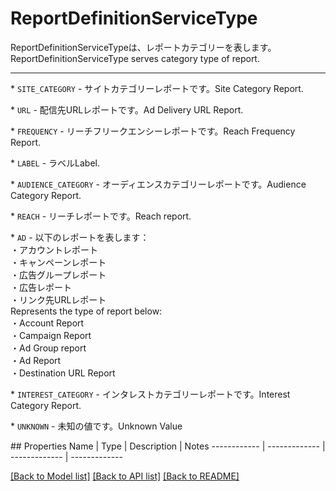 # ReportDefinitionServiceType

<div lang=\"ja\">ReportDefinitionServiceTypeは、レポートカテゴリーを表します。</div> <div lang=\"en\">ReportDefinitionServiceType serves category type of report.</div> <hr> <p>* <code>SITE_CATEGORY</code> - <span lang=\"ja\">サイトカテゴリーレポートです。</span><span lang=\"en\">Site Category Report.</span></p> <p>* <code>URL</code> - <span lang=\"ja\">配信先URLレポートです。</span><span lang=\"en\">Ad Delivery URL Report.</span></p> <p>* <code>FREQUENCY</code> - <span lang=\"ja\">リーチフリークエンシーレポートです。</span><span lang=\"en\">Reach Frequency Report.</span></p> <p>* <code>LABEL</code> - <span lang=\"ja\">ラベル</span><span lang=\"en\">Label.</span></p> <p>* <code>AUDIENCE_CATEGORY</code> - <span lang=\"ja\">オーディエンスカテゴリーレポートです。</span><span lang=\"en\">Audience Category Report.</span></p> <p>* <code>REACH</code> - <span lang=\"ja\">リーチレポートです。</span><span lang=\"en\">Reach report.</span></p> <p>* <code>AD</code> - <span lang=\"ja\">以下のレポートを表します：<br>・アカウントレポート<br>・キャンペーンレポート<br>・広告グループレポート<br>・広告レポート<br>・リンク先URLレポート<br></span><span lang=\"en\">Represents the type of report below:<br>・Account Report<br>・Campaign Report<br>・Ad Group report<br>・Ad Report<br>・Destination URL Report<br></span></p> <p>* <code>INTEREST_CATEGORY</code> - <span lang=\"ja\">インタレストカテゴリーレポートです。</span><span lang=\"en\">Interest Category Report.</span></p> <p>* <code>UNKNOWN</code> - <span lang=\"ja\">未知の値です。</span><span lang=\"en\">Unknown Value</span></p> 
## Properties
Name | Type | Description | Notes
------------ | ------------- | ------------- | -------------

[[Back to Model list]](../README.md#documentation-for-models) [[Back to API list]](../README.md#documentation-for-api-endpoints) [[Back to README]](../README.md)


